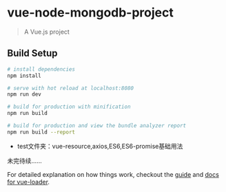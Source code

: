 # vue-node-mongodb-project

> A Vue.js project

## Build Setup

``` bash
# install dependencies
npm install

# serve with hot reload at localhost:8080
npm run dev

# build for production with minification
npm run build

# build for production and view the bundle analyzer report
npm run build --report
```
- test文件夹：vue-resource,axios,ES6,ES6-promise基础用法

未完待续......

For detailed explanation on how things work, checkout the [guide](http://vuejs-templates.github.io/webpack/) and [docs for vue-loader](http://vuejs.github.io/vue-loader).
